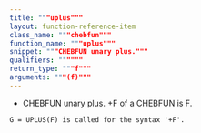 ```yaml
---
title: """uplus"""
layout: function-reference-item
class_name: """chebfun"""
function_name: """uplus"""
snippet: """CHEBFUN unary plus."""
qualifiers: """"""
return_type: """f"""
arguments: """(f)"""
---
```


 +   CHEBFUN unary plus.
    +F of a CHEBFUN is F.
 
    G = UPLUS(F) is called for the syntax '+F'.
